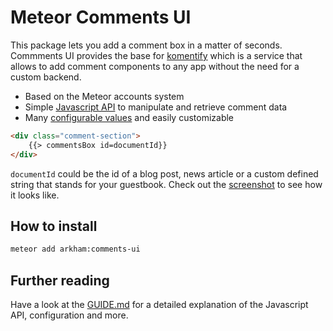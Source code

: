# Meteor Comments UI

This package lets you add a comment box in a matter of seconds. Commments UI provides the base for [komentify](http://www.komentify.io)
which is a service that allows to add comment components to any app without the need for a custom backend.

* Based on the Meteor accounts system
* Simple [Javascript API](https://github.com/ARKHAM-Enterprises/meteor-comments-ui/blob/master/GUIDE.md#javascript-api) to manipulate and retrieve comment data
* Many [configurable values](https://github.com/ARKHAM-Enterprises/meteor-comments-ui/blob/master/GUIDE.md#configurable-values) and easily customizable

```html
<div class="comment-section">
    {{> commentsBox id=documentId}}
</div>
```

```documentId``` could be the id of a blog post, news article or a custom defined string that stands for your guestbook. Check out the [screenshot](https://raw.githubusercontent.com/ARKHAM-Enterprises/meteor-comments-ui/master/screenshot.png) to see how it looks like.

## How to install

```bash
meteor add arkham:comments-ui
```

## Further reading

Have a look at the [GUIDE.md](https://github.com/ARKHAM-Enterprises/meteor-comments-ui/blob/master/GUIDE.md) for a detailed explanation of the Javascript API, configuration and more.
